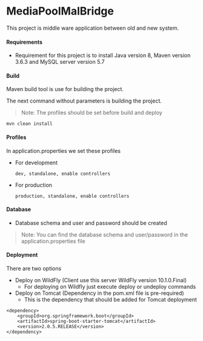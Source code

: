 # MediaPoolMalBridge
This project is middle ware application between old and new system.

#### Requirements
 - Requirement for this project is to install Java version 8, Maven version 3.6.3 and MySQL server version 5.7

#### Build
Maven build tool is use for building the project.

The next command without parameters is building the project.

>Note: The profiles should be set before build and deploy

    mvn clean install
    
#### Profiles
In application.properties we set these profiles
- For development


    `dev, standalone, enable controllers`
    
    
- For production 


    `production, standalone, enable controllers`


#### Database
- Database schema and user and password should be created
> Note: You can find the database schema and user/password in the application.properties file 


#### Deployment
There are two options
   - Deploy on WildFly (Client use this server WildFly version 10.1.0.Final)
        - For deploying on Wildfly just execute deploy or undeploy commands
   - Deploy on Tomcat (Dependency  in the pom.xml file is pre-required)
        - This is the dependency that should be added for Tomcat deployment
   
   
    <dependency>
        <groupId>org.springframework.boot</groupId>
        <artifactId>spring-boot-starter-tomcat</artifactId>
        <version>2.0.5.RELEASE</version>
    </dependency>
